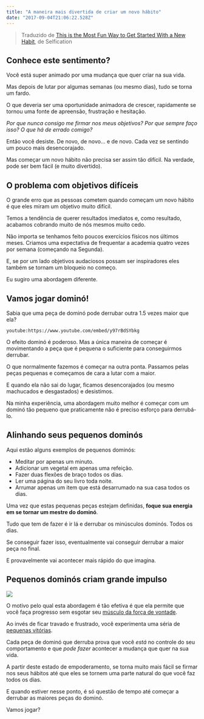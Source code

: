 ```yaml
---
title: "A maneira mais divertida de criar um novo hábito"
date: "2017-09-04T21:06:22.528Z"
---
```

> Traduzido de [This is the Most Fun Way to Get Started With a New Habit](http://www.selfication.com/habits/get-started-with-a-new-habit/), de Selfication

## Conhece este sentimento?

Você está super animado por uma mudança que quer criar na sua vida.

Mas depois de lutar por algumas semanas (ou mesmo dias), tudo se torna um fardo.

O que deveria ser uma oportunidade animadora de crescer, rapidamente se tornou uma fonte de apreensão, frustração e hesitação.

_Por que nunca consigo me firmar nos meus objetivos? Por que sempre faço isso? O que há de errado comigo?_

Então você desiste. De novo, de novo… e de novo. Cada vez se sentindo um pouco mais desencorajado.

Mas começar um novo hábito não precisa ser assim tão difícil. Na verdade, pode ser bem fácil (e muito divertido).

## O problema com objetivos difíceis

O grande erro que as pessoas cometem quando começam um novo hábito é que eles miram um objetivo muito difícil.

Temos a tendência de querer resultados imediatos e, como resultado, acabamos cobrando muito de nós mesmos muito cedo.

Não importa se tenhamos feito poucos exercícios físicos nos últimos meses. Criamos uma expectativa de frequentar a academia quatro vezes por semana (começando na Segunda).

E, se por um lado objetivos audaciosos possam ser inspiradores eles também se tornam um bloqueio no começo.

Eu sugiro uma abordagem diferente.

## Vamos jogar dominó!

Sabia que uma peça de dominó pode derrubar outra 1.5 vezes maior que ela?

`youtube:https://www.youtube.com/embed/y97rBdSYbkg`

O efeito dominó é poderoso. Mas a única maneira de começar é movimentando a peça que é pequena o suficiente para conseguirmos derrubar.

O que normalmente fazemos é começar na outra ponta. Passamos pelas peças pequenas e começamos de cara a lutar com a maior.

E quando ela não sai do lugar, ficamos desencorajados (ou mesmo machucados e desgastados) e desistimos.

Na minha experiência, uma abordagem muito melhor é começar com um dominó tão pequeno que praticamente não é preciso esforço para derrubá-lo.

## Alinhando seus pequenos dominós

Aqui estão alguns exemplos de pequenos dominós:

*   Meditar por apenas um minuto.
*   Adicionar um vegetal em apenas uma refeição.
*   Fazer duas flexões de braço todos os dias.
*   Ler uma página do seu livro toda noite.
*   Arrumar apenas um item que está desarrumado na sua casa todos os dias.

Uma vez que estas pequenas peças estejam definidas, **foque sua energia em se tornar um mestre do dominó**.

Tudo que tem de fazer é ir lá e derrubar os minúsculos dominós. Todos os dias.

Se conseguir fazer isso, eventualmente vai conseguir derrubar a maior peça no final.

E provavelmente vai acontecer mais rápido do que imagina.

## Pequenos dominós criam grande impulso

![](https://cdn-images-1.medium.com/max/800/0*e2uspwJQZgSQF9Dw.jpg)

O motivo pelo qual esta abordagem é tão efetiva é que ela permite que você faça progresso sem esgotar seu [músculo da força de vontade](http://www.selfication.com/the-science-of-willpower/).

Ao invés de ficar travado e frustrado, você experimenta uma séria de [pequenas vitórias](http://www.selfication.com/the-power-of-small-wins/).

Cada peça de dominó que derruba prova que você _está_ no controle do seu comportamento e que _pode fazer_ acontecer a mudança que quer na sua vida.

A partir deste estado de empoderamento, se torna muito mais fácil se firmar nos seus hábitos até que eles se tornem uma parte natural do que você faz todos os dias.

E quando estiver nesse ponto, é só questão de tempo até começar a derrubar as maiores peças do dominó.

Vamos jogar?